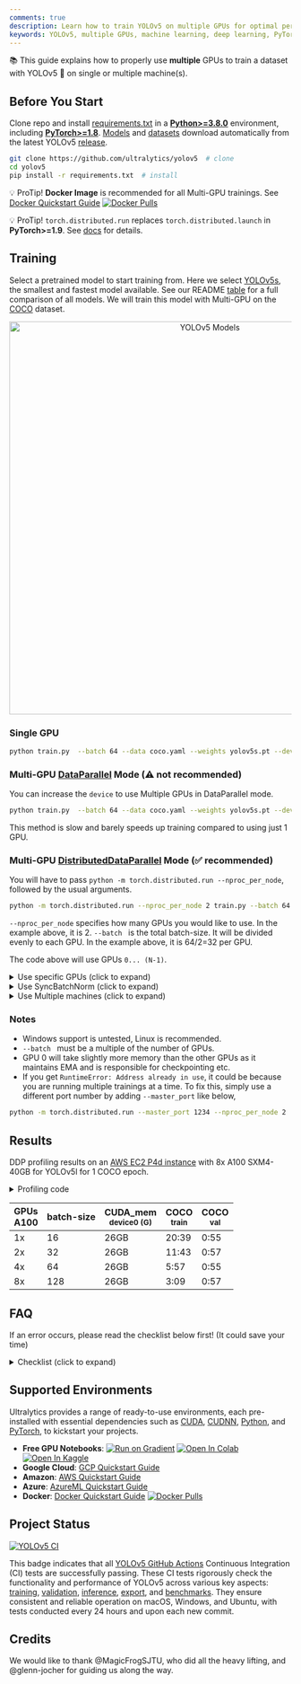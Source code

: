 ```yaml
---
comments: true
description: Learn how to train YOLOv5 on multiple GPUs for optimal performance. Guide covers single and multiple machine setups.
keywords: YOLOv5, multiple GPUs, machine learning, deep learning, PyTorch, data parallel, distributed data parallel
---
```


📚 This guide explains how to properly use **multiple** GPUs to train a dataset with YOLOv5 🚀 on single or multiple machine(s).

## Before You Start

Clone repo and install [requirements.txt](https://github.com/ultralytics/yolov5/blob/master/requirements.txt) in a [**Python>=3.8.0**](https://www.python.org/) environment, including [**PyTorch>=1.8**](https://pytorch.org/get-started/locally/). [Models](https://github.com/ultralytics/yolov5/tree/master/models) and [datasets](https://github.com/ultralytics/yolov5/tree/master/data) download automatically from the latest YOLOv5 [release](https://github.com/ultralytics/yolov5/releases).

```bash
git clone https://github.com/ultralytics/yolov5  # clone
cd yolov5
pip install -r requirements.txt  # install
```

💡 ProTip! **Docker Image** is recommended for all Multi-GPU trainings. See [Docker Quickstart Guide](../environments/docker_image_quickstart_tutorial.md) <a href="https://hub.docker.com/r/ultralytics/yolov5"><img src="https://img.shields.io/docker/pulls/ultralytics/yolov5?logo=docker" alt="Docker Pulls"></a>

💡 ProTip! `torch.distributed.run` replaces `torch.distributed.launch` in **PyTorch>=1.9**. See [docs](https://pytorch.org/docs/stable/distributed.html) for details.

## Training

Select a pretrained model to start training from. Here we select [YOLOv5s](https://github.com/ultralytics/yolov5/blob/master/models/yolov5s.yaml), the smallest and fastest model available. See our README [table](https://github.com/ultralytics/yolov5#pretrained-checkpoints) for a full comparison of all models. We will train this model with Multi-GPU on the [COCO](https://github.com/ultralytics/yolov5/blob/master/data/scripts/get_coco.sh) dataset.

<p align="center"><img width="700" alt="YOLOv5 Models" src="https://github.com/ultralytics/docs/releases/download/0/yolov5-model-comparison.avif"></p>

### Single GPU

```bash
python train.py  --batch 64 --data coco.yaml --weights yolov5s.pt --device 0
```

### Multi-GPU [DataParallel](https://pytorch.org/docs/stable/nn.html#torch.nn.DataParallel) Mode (⚠️ not recommended)

You can increase the `device` to use Multiple GPUs in DataParallel mode.

```bash
python train.py  --batch 64 --data coco.yaml --weights yolov5s.pt --device 0,1
```

This method is slow and barely speeds up training compared to using just 1 GPU.

### Multi-GPU [DistributedDataParallel](https://pytorch.org/docs/stable/nn.html#torch.nn.parallel.DistributedDataParallel) Mode (✅ recommended)

You will have to pass `python -m torch.distributed.run --nproc_per_node`, followed by the usual arguments.

```bash
python -m torch.distributed.run --nproc_per_node 2 train.py --batch 64 --data coco.yaml --weights yolov5s.pt --device 0,1
```

`--nproc_per_node` specifies how many GPUs you would like to use. In the example above, it is 2.
`--batch ` is the total batch-size. It will be divided evenly to each GPU. In the example above, it is 64/2=32 per GPU.

The code above will use GPUs `0... (N-1)`.

<details>
  <summary>Use specific GPUs (click to expand)</summary>

You can do so by simply passing `--device` followed by your specific GPUs. For example, in the code below, we will use GPUs `2,3`.

```bash
python -m torch.distributed.run --nproc_per_node 2 train.py --batch 64 --data coco.yaml --cfg yolov5s.yaml --weights '' --device 2,3
```

</details>

<details>
  <summary>Use SyncBatchNorm (click to expand)</summary>

[SyncBatchNorm](https://pytorch.org/docs/master/generated/torch.nn.SyncBatchNorm.html) could increase accuracy for multiple gpu training, however, it will slow down training by a significant factor. It is **only** available for Multiple GPU DistributedDataParallel training.

It is best used when the batch-size on **each** GPU is small (<= 8).

To use SyncBatchNorm, simple pass `--sync-bn` to the command like below,

```bash
python -m torch.distributed.run --nproc_per_node 2 train.py --batch 64 --data coco.yaml --cfg yolov5s.yaml --weights '' --sync-bn
```

</details>

<details>
  <summary>Use Multiple machines (click to expand)</summary>

This is **only** available for Multiple GPU DistributedDataParallel training.

Before we continue, make sure the files on all machines are the same, dataset, codebase, etc. Afterward, make sure the machines can communicate to each other.

You will have to choose a master machine(the machine that the others will talk to). Note down its address(`master_addr`) and choose a port(`master_port`). I will use `master_addr = 192.168.1.1` and `master_port = 1234` for the example below.

To use it, you can do as the following,

```bash
# On master machine 0
python -m torch.distributed.run --nproc_per_node G --nnodes N --node_rank 0 --master_addr "192.168.1.1" --master_port 1234 train.py --batch 64 --data coco.yaml --cfg yolov5s.yaml --weights ''
```

```bash
# On machine R
python -m torch.distributed.run --nproc_per_node G --nnodes N --node_rank R --master_addr "192.168.1.1" --master_port 1234 train.py --batch 64 --data coco.yaml --cfg yolov5s.yaml --weights ''
```

where `G` is number of GPU per machine, `N` is the number of machines, and `R` is the machine number from `0...(N-1)`. Let's say I have two machines with two GPUs each, it would be `G = 2` , `N = 2`, and `R = 1` for the above.

Training will not start until <b>all </b> `N` machines are connected. Output will only be shown on master machine!

</details>

### Notes

- Windows support is untested, Linux is recommended.
- `--batch ` must be a multiple of the number of GPUs.
- GPU 0 will take slightly more memory than the other GPUs as it maintains EMA and is responsible for checkpointing etc.
- If you get `RuntimeError: Address already in use`, it could be because you are running multiple trainings at a time. To fix this, simply use a different port number by adding `--master_port` like below,

```bash
python -m torch.distributed.run --master_port 1234 --nproc_per_node 2 ...
```

## Results

DDP profiling results on an [AWS EC2 P4d instance](../environments/aws_quickstart_tutorial.md) with 8x A100 SXM4-40GB for YOLOv5l for 1 COCO epoch.

<details>
  <summary>Profiling code</summary>

```bash
# prepare
t=ultralytics/yolov5:latest && sudo docker pull $t && sudo docker run -it --ipc=host --gpus all -v "$(pwd)"/coco:/usr/src/coco $t
pip3 install torch==1.9.0+cu111 torchvision==0.10.0+cu111 -f https://download.pytorch.org/whl/torch_stable.html
cd .. && rm -rf app && git clone https://github.com/ultralytics/yolov5 -b master app && cd app
cp data/coco.yaml data/coco_profile.yaml

# profile
python train.py --batch-size 16 --data coco_profile.yaml --weights yolov5l.pt --epochs 1 --device 0
python -m torch.distributed.run --nproc_per_node 2 train.py --batch-size 32 --data coco_profile.yaml --weights yolov5l.pt --epochs 1 --device 0,1
python -m torch.distributed.run --nproc_per_node 4 train.py --batch-size 64 --data coco_profile.yaml --weights yolov5l.pt --epochs 1 --device 0,1,2,3
python -m torch.distributed.run --nproc_per_node 8 train.py --batch-size 128 --data coco_profile.yaml --weights yolov5l.pt --epochs 1 --device 0,1,2,3,4,5,6,7
```

</details>

| GPUs<br>A100 | batch-size | CUDA_mem<br><sup>device0 (G) | COCO<br><sup>train | COCO<br><sup>val |
| ------------ | ---------- | ---------------------------- | ------------------ | ---------------- |
| 1x           | 16         | 26GB                         | 20:39              | 0:55             |
| 2x           | 32         | 26GB                         | 11:43              | 0:57             |
| 4x           | 64         | 26GB                         | 5:57               | 0:55             |
| 8x           | 128        | 26GB                         | 3:09               | 0:57             |

## FAQ

If an error occurs, please read the checklist below first! (It could save your time)

<details>
  <summary>Checklist (click to expand) </summary>

<ul>
    <li>Have you properly read this post?  </li>
    <li>Have you tried to re-clone the codebase? The code changes <b>daily</b>.</li>
    <li>Have you tried to search for your error? Someone may have already encountered it in this repo or in another and have the solution. </li>
    <li>Have you installed all the requirements listed on top (including the correct Python and Pytorch versions)? </li>
    <li>Have you tried in other environments listed in the "Environments" section below? </li>
    <li>Have you tried with another dataset like coco128 or coco2017? It will make it easier to find the root cause. </li>
</ul>

If you went through all the above, feel free to raise an Issue by giving as much detail as possible following the template.

</details>

## Supported Environments

Ultralytics provides a range of ready-to-use environments, each pre-installed with essential dependencies such as [CUDA](https://developer.nvidia.com/cuda), [CUDNN](https://developer.nvidia.com/cudnn), [Python](https://www.python.org/), and [PyTorch](https://pytorch.org/), to kickstart your projects.

- **Free GPU Notebooks**: <a href="https://bit.ly/yolov5-paperspace-notebook"><img src="https://assets.paperspace.io/img/gradient-badge.svg" alt="Run on Gradient"></a> <a href="https://colab.research.google.com/github/ultralytics/yolov5/blob/master/tutorial.ipynb"><img src="https://colab.research.google.com/assets/colab-badge.svg" alt="Open In Colab"></a> <a href="https://www.kaggle.com/ultralytics/yolov5"><img src="https://kaggle.com/static/images/open-in-kaggle.svg" alt="Open In Kaggle"></a>
- **Google Cloud**: [GCP Quickstart Guide](../environments/google_cloud_quickstart_tutorial.md)
- **Amazon**: [AWS Quickstart Guide](../environments/aws_quickstart_tutorial.md)
- **Azure**: [AzureML Quickstart Guide](../environments/azureml_quickstart_tutorial.md)
- **Docker**: [Docker Quickstart Guide](../environments/docker_image_quickstart_tutorial.md) <a href="https://hub.docker.com/r/ultralytics/yolov5"><img src="https://img.shields.io/docker/pulls/ultralytics/yolov5?logo=docker" alt="Docker Pulls"></a>

## Project Status

<a href="https://github.com/ultralytics/yolov5/actions/workflows/ci-testing.yml"><img src="https://github.com/ultralytics/yolov5/actions/workflows/ci-testing.yml/badge.svg" alt="YOLOv5 CI"></a>

This badge indicates that all [YOLOv5 GitHub Actions](https://github.com/ultralytics/yolov5/actions) Continuous Integration (CI) tests are successfully passing. These CI tests rigorously check the functionality and performance of YOLOv5 across various key aspects: [training](https://github.com/ultralytics/yolov5/blob/master/train.py), [validation](https://github.com/ultralytics/yolov5/blob/master/val.py), [inference](https://github.com/ultralytics/yolov5/blob/master/detect.py), [export](https://github.com/ultralytics/yolov5/blob/master/export.py), and [benchmarks](https://github.com/ultralytics/yolov5/blob/master/benchmarks.py). They ensure consistent and reliable operation on macOS, Windows, and Ubuntu, with tests conducted every 24 hours and upon each new commit.

## Credits

We would like to thank @MagicFrogSJTU, who did all the heavy lifting, and @glenn-jocher for guiding us along the way.
